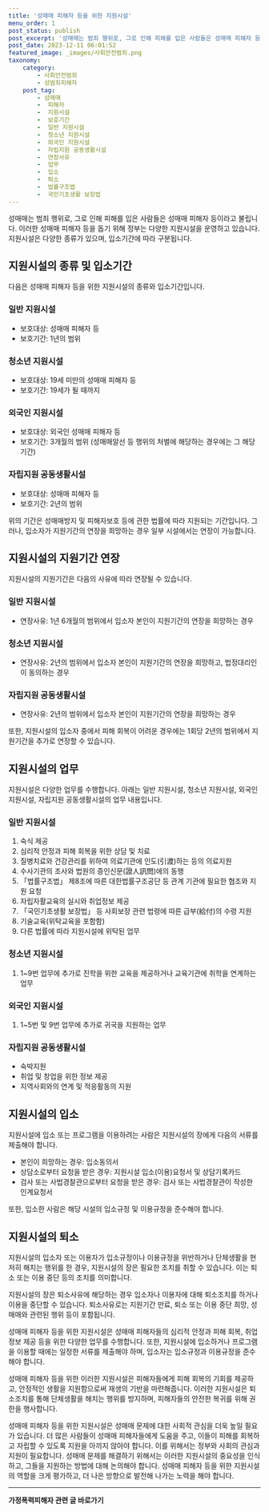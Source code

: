 ```yaml
---
title: '성매매 피해자 등을 위한 지원시설'
menu_order: 1
post_status: publish
post_excerpt: '성매매는 범죄 행위로, 그로 인해 피해를 입은 사람들은 성매매 피해자 등이라고 불립니다. 이러한 성매매 피해자 등을 돕기 위해 정부는 다양한 지원시설을 운영하고 있습니다. 지원시설은 다양한 종류가 있으며, 입소기간에 따라 구분됩니다.'
post_date: 2023-12-11 06:01:52
featured_image: _images/사회안전범죄.png
taxonomy:
    category:
        - 사회안전범죄
        - 성범죄피해자
    post_tag:
        - 성매매
        -  피해자
        -  지원시설
        -  보호기간
        -  일반 지원시설
        -  청소년 지원시설
        -  외국인 지원시설
        -  자립지원 공동생활시설
        -  연장사유
        -  업무
        -  입소
        -  퇴소
        -  법률구조법
        -  국민기초생활 보장법
---
```



성매매는 범죄 행위로, 그로 인해 피해를 입은 사람들은 성매매 피해자 등이라고 불립니다. 이러한 성매매 피해자 등을 돕기 위해 정부는 다양한 지원시설을 운영하고 있습니다. 지원시설은 다양한 종류가 있으며, 입소기간에 따라 구분됩니다.

## 지원시설의 종류 및 입소기간

다음은 성매매 피해자 등을 위한 지원시설의 종류와 입소기간입니다.

### 일반 지원시설

- 보호대상: 성매매 피해자 등
- 보호기간: 1년의 범위

### 청소년 지원시설

- 보호대상: 19세 미만의 성매매 피해자 등
- 보호기간: 19세가 될 때까지

### 외국인 지원시설

- 보호대상: 외국인 성매매 피해자 등
- 보호기간: 3개월의 범위 (성매매알선 등 행위의 처벌에 해당하는 경우에는 그 해당 기간)

### 자립지원 공동생활시설

- 보호대상: 성매매 피해자 등
- 보호기간: 2년의 범위

위의 기간은 성매매방지 및 피해자보호 등에 관한 법률에 따라 지원되는 기간입니다. 그러나, 입소자가 지원기간의 연장을 희망하는 경우 일부 시설에서는 연장이 가능합니다.

## 지원시설의 지원기간 연장

지원시설의 지원기간은 다음의 사유에 따라 연장될 수 있습니다.

### 일반 지원시설

- 연장사유: 1년 6개월의 범위에서 입소자 본인이 지원기간의 연장을 희망하는 경우

### 청소년 지원시설

- 연장사유: 2년의 범위에서 입소자 본인이 지원기간의 연장을 희망하고, 법정대리인이 동의하는 경우

### 자립지원 공동생활시설

- 연장사유: 2년의 범위에서 입소자 본인이 지원기간의 연장을 희망하는 경우

또한, 지원시설의 입소자 중에서 피해 회복이 어려운 경우에는 1회당 2년의 범위에서 지원기간을 추가로 연장할 수 있습니다.

## 지원시설의 업무

지원시설은 다양한 업무를 수행합니다. 아래는 일반 지원시설, 청소년 지원시설, 외국인 지원시설, 자립지원 공동생활시설의 업무 내용입니다.

### 일반 지원시설

1. 숙식 제공
2. 심리적 안정과 피해 회복을 위한 상담 및 치료
3. 질병치료와 건강관리를 위하여 의료기관에 인도(引渡)하는 등의 의료지원
4. 수사기관의 조사와 법원의 증인신문(證人訊問)에의 동행
5. 「법률구조법」 제8조에 따른 대한법률구조공단 등 관계 기관에 필요한 협조와 지원 요청
6. 자립자활교육의 실시와 취업정보 제공
7. 「국민기초생활 보장법」 등 사회보장 관련 법령에 따른 급부(給付)의 수령 지원
8. 기술교육(위탁교육을 포함함)
9. 다른 법률에 따라 지원시설에 위탁된 업무

### 청소년 지원시설

1. 1~9번 업무에 추가로 진학을 위한 교육을 제공하거나 교육기관에 취학을 연계하는 업무

### 외국인 지원시설

1. 1~5번 및 9번 업무에 추가로 귀국을 지원하는 업무

### 자립지원 공동생활시설

- 숙박지원
- 취업 및 창업을 위한 정보 제공
- 지역사회와의 연계 및 적응활동의 지원

## 지원시설의 입소

지원시설에 입소 또는 프로그램을 이용하려는 사람은 지원시설의 장에게 다음의 서류를 제출해야 합니다.

- 본인이 희망하는 경우: 입소동의서
- 상담소로부터 요청을 받은 경우: 지원시설 입소(이용)요청서 및 상담기록카드
- 검사 또는 사법경찰관으로부터 요청을 받은 경우: 검사 또는 사법경찰관이 작성한 인계요청서

또한, 입소한 사람은 해당 시설의 입소규정 및 이용규정을 준수해야 합니다.

## 지원시설의 퇴소

지원시설의 입소자 또는 이용자가 입소규정이나 이용규정을 위반하거나 단체생활을 현저히 해치는 행위를 한 경우, 지원시설의 장은 필요한 조치를 취할 수 있습니다. 이는 퇴소 또는 이용 중단 등의 조치를 의미합니다.

지원시설의 장은 퇴소사유에 해당하는 경우 입소자나 이용자에 대해 퇴소조치를 하거나 이용을 중단할 수 있습니다. 퇴소사유로는 지원기간 만료, 퇴소 또는 이용 중단 희망, 성매매와 관련된 행위 등이 포함됩니다.

성매매 피해자 등을 위한 지원시설은 성매매 피해자들의 심리적 안정과 피해 회복, 취업 정보 제공 등을 위한 다양한 업무를 수행합니다. 또한, 지원시설에 입소하거나 프로그램을 이용할 때에는 일정한 서류를 제출해야 하며, 입소자는 입소규정과 이용규정을 준수해야 합니다.

성매매 피해자 등을 위한 이러한 지원시설은 피해자들에게 피해 회복의 기회를 제공하고, 안정적인 생활을 지원함으로써 재생의 기반을 마련해줍니다. 이러한 지원시설은 퇴소조치를 통해 단체생활을 해치는 행위를 방지하며, 피해자들의 안전한 복귀를 위해 권한을 행사합니다.

성매매 피해자 등을 위한 지원시설은 성매매 문제에 대한 사회적 관심을 더욱 높일 필요가 있습니다. 더 많은 사람들이 성매매 피해자들에게 도움을 주고, 이들이 피해를 회복하고 자립할 수 있도록 지원을 아끼지 않아야 합니다. 이를 위해서는 정부와 사회의 관심과 지원이 필요합니다. 성매매 문제를 해결하기 위해서는 이러한 지원시설의 중요성을 인식하고, 그들을 지원하는 방법에 대해 논의해야 합니다. 성매매 피해자 등을 위한 지원시설의 역할을 크게 평가하고, 더 나은 방향으로 발전해 나가는 노력을 해야 합니다.
<!-- wp:separator -->
<hr class="wp-block-separator has-alpha-channel-opacity"/>
<!-- /wp:separator -->

<!-- wp:group {"backgroundColor":"base","layout":{"type":"constrained"}} -->
<div class="wp-block-group has-base-background-color has-background"><!-- wp:paragraph {"align":"center","fontSize":"medium"} -->
<p class="has-text-align-center has-large-font-size"><strong>가정폭력피해자 관련 글 바로가기</strong></p>
<!-- /wp:paragraph -->


<!-- wp:latest-posts
{"categories":[{"id":27190,"count":19,"description":"","link":"https://uknowlaw.com/category/%ea%b0%80%ec%a0%95%ed%8f%ad%eb%a0%a5%ed%94%bc%ed%95%b4%ec%9e%90/","name":"가정폭력피해자","slug":"가정폭력피해자","taxonomy":"category","parent":0,"meta":[],"_links":{"self":[{"href":"https://uknowlaw.com/wp-json/wp/v2/categories/27190"}],"collection":[{"href":"https://uknowlaw.com/wp-json/wp/v2/categories"}],"about":[{"href":"https://uknowlaw.com/wp-json/wp/v2/taxonomies/category"}],"wp:post_type":[{"href":"https://uknowlaw.com/wp-json/wp/v2/posts?categories=27190"}],"curies":[{"name":"wp","href":"https://api.w.org/{rel}","templated":true}]}}],"postsToShow":100,"excerptLength":28,"postLayout":"grid","columns":2,"featuredImageAlign":"left","featuredImageSizeSlug":"large","fontSize":"small"} /--></div>
<!-- /wp:group -->
